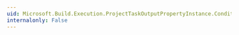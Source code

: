 ```yaml
---
uid: Microsoft.Build.Execution.ProjectTaskOutputPropertyInstance.Condition
internalonly: False
---
```

